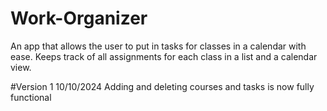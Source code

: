 # Work-Organizer
An app that allows the user to put in tasks for classes in a calendar with ease. Keeps track of all assignments for each class in a list and a calendar view.

#Version 1 10/10/2024
Adding and deleting courses and tasks is now fully functional


